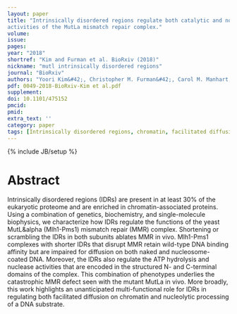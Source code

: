 ```yaml
---
layout: paper
title: "Intrinsically disordered regions regulate both catalytic and noncatalytic
activities of the MutLa mismatch repair complex."
volume:
issue:
pages:
year: "2018"
shortref: "Kim and Furman et al. BioRxiv (2018)"
nickname: "mutl intrinsically disordered regions"
journal: "BioRxiv"
authors: "Yoori Kim&#42;, Christopher M. Furman&#42;, Carol M. Manhart, Eric Alani&dagger;, and Ilya J. Finkelstein&dagger; (&#42; co-first authors) (&dagger; co-corresponding) "
pdf: 0049-2018-BioRxiv-Kim et al.pdf
supplement:
doi: 10.1101/475152
pmcid:
pmid:
extra_text: ''
category: paper
tags: [Intrinsically disordered regions, chromatin, facilitated diffusion, mismatch repair, Mlh1-Pms1]
---
```

{% include JB/setup %}

# Abstract

Intrinsically disordered regions (IDRs) are present in at least 30% of the eukaryotic proteome and are enriched in chromatin-associated
proteins. Using a combination of genetics, biochemistry, and single-molecule biophysics, we characterize how IDRs
regulate the functions of the yeast MutL&alpha (Mlh1-Pms1) mismatch repair (MMR) complex. Shortening or scrambling the IDRs in
both subunits ablates MMR in vivo. Mlh1-Pms1 complexes with shorter IDRs that disrupt MMR retain wild-type DNA binding
affinity but are impaired for diffusion on both naked and nucleosome-coated DNA. Moreover, the IDRs also regulate the ATP
hydrolysis and nuclease activities that are encoded in the structured N- and C-terminal domains of the complex. This combination
of phenotypes underlies the catastrophic MMR defect seen with the mutant MutLa in vivo. More broadly, this work highlights an
unanticipated multi-functional role for IDRs in regulating both facilitated diffusion on chromatin and nucleolytic processing of a
DNA substrate. 
